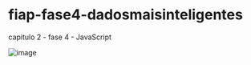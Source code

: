 # fiap-fase4-dadosmaisinteligentes
capitulo 2 - fase 4 - JavaScript

![image](https://user-images.githubusercontent.com/81816418/204164912-1a552280-64bc-444e-9d52-f6f85fc48710.png)

